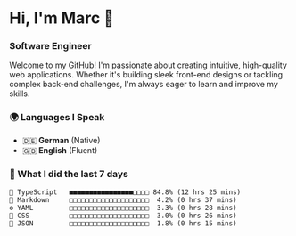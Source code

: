 # Hi, I'm Marc 👋 
### Software Engineer

Welcome to my GitHub! I'm passionate about creating intuitive, high-quality web applications. Whether it's building sleek front-end designs or tackling complex back-end challenges, I'm always eager to learn and improve my skills.  

### 🌍 Languages I Speak  
- 🇩🇪 **German** (Native)  
- 🇬🇧 **English** (Fluent)

### 🤯 What I did the last 7 days

```
🔷 TypeScript   ■■■■■■■■■■■■■■■■□□□□ 84.8% (12 hrs 25 mins)
📝 Markdown     □□□□□□□□□□□□□□□□□□□□  4.2% (0 hrs 37 mins)
⚙️ YAML         □□□□□□□□□□□□□□□□□□□□  3.3% (0 hrs 28 mins)
🎨 CSS          □□□□□□□□□□□□□□□□□□□□  3.0% (0 hrs 26 mins)
📄 JSON         □□□□□□□□□□□□□□□□□□□□  1.8% (0 hrs 15 mins)
```